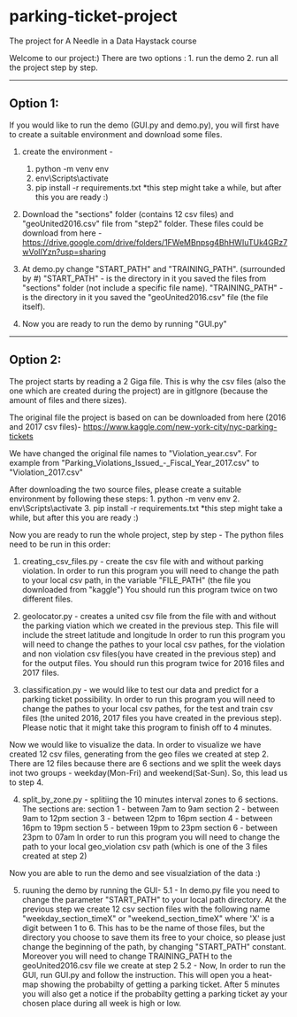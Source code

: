 # parking-ticket-project
The project for A Needle in a Data Haystack course

Welcome to our project:)
There are two options : 1. run the demo 2. run all the project step by step.

-------------
Option 1:
-------------
If you would like to run the demo (GUI.py and demo.py), you will first have to create a suitable environment and download some files.

1. create the environment -
    1. python -m venv env
    2. env\Scripts\activate
    3. pip install -r requirements.txt
    *this step might take a while, but after this you are ready :)

2. Download the "sections" folder (contains 12 csv files) and "geoUnited2016.csv" file from "step2" folder. These files could be download from here -
https://drive.google.com/drive/folders/1FWeMBnpsg4BhHWIuTUk4GRz7wVolIYzn?usp=sharing

3. At demo.py change "START_PATH" and "TRAINING_PATH". (surrounded by #)
"START_PATH" - is the directory in it you saved the files from "sections" folder (not include a specific file name).
"TRAINING_PATH" - is the directory in it you saved the "geoUnited2016.csv" file (the file itself).

4. Now you are ready to run the demo by running "GUI.py"

----------------
Option 2:
----------------
The project starts by reading a 2 Giga file.
This is why the csv files (also the one which are created during the project) are in gitIgnore (because the amount of files and there sizes).

The original file the project is based on can be downloaded from here (2016 and 2017 csv files)- https://www.kaggle.com/new-york-city/nyc-parking-tickets

We have changed the original file names to "Violation_year.csv". For example from "Parking_Violations_Issued_-_Fiscal_Year_2017.csv" to "Violation_2017.csv"

After downloading the two source files, please create a suitable environment by following these steps:
    1. python -m venv env
    2. env\Scripts\activate
    3. pip install -r requirements.txt
    *this step might take a while, but after this you are ready :)

Now you are ready to run the whole project, step by step -
The python files need to be run in this order:
1. creating_csv_files.py - create the csv file with and without parking violation.
In order to run this program you will need to change the path to your local csv path, in the variable "FILE_PATH" (the file you downloaded from "kaggle")
You should run this program twice on two different files.

2. geolocator.py - creates a united csv file from the file with and without the parking viation which we created in the previous step. This file will include the street latitude and longitude
In order to run this program you will need to change the pathes to your local csv pathes, for the violation and non violation csv files(you have created in the previous step) and for the output files.
You should run this program twice for 2016 files and 2017 files.

3. classification.py - we would like to test our data and predict for a parking ticket possibility. In order to run this program you will need to change the pathes to your local csv pathes, for the test and train csv files (the united 2016, 2017 files you have created in the previous step). Please notic that it might take this program to finish off to 4 minutes.

Now we would like to visualize the data. In order to visualize we have created 12 csv files, generating from the geo files we created at step 2.
There are 12 files because there are 6 sections and we split the week days inot two groups - weekday(Mon-Fri) and weekend(Sat-Sun). So, this lead us to step 4.

4. split_by_zone.py - splitiing the 10 minutes interval zones to 6 sections.
The sections are:
section 1 - between 7am to 9am
section 2 - between 9am to 12pm
section 3 - between 12pm to 16pm
section 4 - between 16pm to 19pm
section 5 - between 19pm to 23pm
section 6 - between 23pm to 07am
In order to run this program you will need to change the path to your local geo_violation csv path (which is one of the 3 files created at step 2)

Now you are able to run the demo and see visualziation of the data :)

5. ruuning the demo by running the GUI-
    5.1 - In demo.py file you need to change the parameter "START_PATH" to your local path directory. At the previous step we create 12 csv section files with the following name "weekday_section_timeX" or "weekend_section_timeX" where 'X' is a digit between 1 to 6. This has to be the name of those files, but the directory you choose to save them its free to your choice, so please just change the beginning of the path, by changing "START_PATH" constant. Moreover you will need to change TRAINING_PATH to the geoUnited2016.csv file we create at step 2
    5.2 - Now, In order to run the GUI, run GUI.py and follow the instruction.
    This will open you a heat-map showing the probabilty of getting a parking ticket. After 5 minutes you will also get a notice if the probabilty getting a parking ticket ay your chosen place during all week is high or low.


